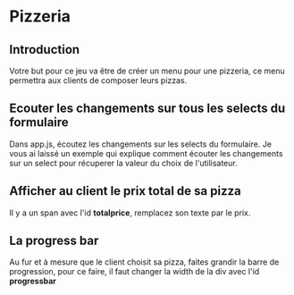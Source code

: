 # Pizzeria

## Introduction

Votre but pour ce jeu va être de créer un menu pour une pizzeria, ce menu permettra aux clients de composer leurs pizzas.

## Ecouter les changements sur tous les selects du formulaire

Dans app.js, écoutez les changements sur les selects du formulaire. Je vous ai laissé un exemple qui explique comment écouter les changements sur un select pour récuperer la valeur du choix de l'utilisateur.

## Afficher au client le prix total de sa pizza

Il y a un span avec l'id **totalprice**, remplacez son texte par le prix.

## La progress bar

Au fur et à mesure que le client choisit sa pizza, faites grandir la barre de progression, pour ce faire, il faut changer la width de la div avec l'id **progressbar**
